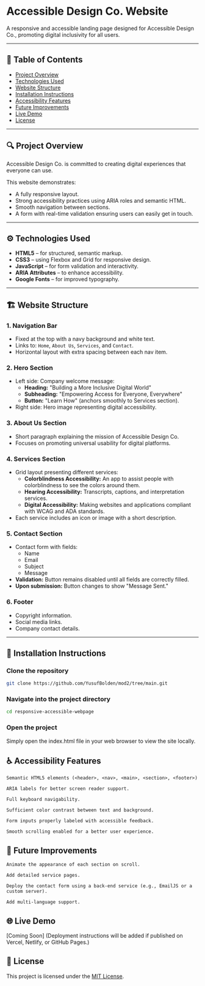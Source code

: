 # Accessible Design Co. Website

A responsive and accessible landing page designed for Accessible Design Co., promoting digital inclusivity for all users.

---

## 📖 Table of Contents

- [Project Overview](#-project-overview)
- [Technologies Used](#-technologies-used)
- [Website Structure](#-website-structure)
- [Installation Instructions](#-installation-instructions)
- [Accessibility Features](#-accessibility-features)
- [Future Improvements](#-future-improvements)
- [Live Demo](#-live-demo)
- [License](#-license)

---

## 🔍 Project Overview

Accessible Design Co. is committed to creating digital experiences that everyone can use.

This website demonstrates:

- A fully responsive layout.
- Strong accessibility practices using ARIA roles and semantic HTML.
- Smooth navigation between sections.
- A form with real-time validation ensuring users can easily get in touch.

---

## ⚙️ Technologies Used

- **HTML5** – for structured, semantic markup.
- **CSS3** – using Flexbox and Grid for responsive design.
- **JavaScript** – for form validation and interactivity.
- **ARIA Attributes** – to enhance accessibility.
- **Google Fonts** – for improved typography.

---

## 🏗️ Website Structure

### 1. Navigation Bar

- Fixed at the top with a navy background and white text.
- Links to: `Home`, `About Us`, `Services`, and `Contact`.
- Horizontal layout with extra spacing between each nav item.

### 2. Hero Section

- Left side: Company welcome message:
  - **Heading:** "Building a More Inclusive Digital World"
  - **Subheading:** "Empowering Access for Everyone, Everywhere"
  - **Button:** "Learn How" (anchors smoothly to Services section).
- Right side: Hero image representing digital accessibility.

### 3. About Us Section

- Short paragraph explaining the mission of Accessible Design Co.
- Focuses on promoting universal usability for digital platforms.

### 4. Services Section

- Grid layout presenting different services:
  - **Colorblindness Accessibility:** An app to assist people with colorblindness to see the colors around them.
  - **Hearing Accessibility:** Transcripts, captions, and interpretation services.
  - **Digital Accessibility:** Making websites and applications compliant with WCAG and ADA standards.
- Each service includes an icon or image with a short description.

### 5. Contact Section

- Contact form with fields:
  - Name
  - Email
  - Subject
  - Message
- **Validation:** Button remains disabled until all fields are correctly filled.
- **Upon submission:** Button changes to show "Message Sent."

### 6. Footer

- Copyright information.
- Social media links.
- Company contact details.

---

## 📂 Installation Instructions

### Clone the repository

```bash
git clone https://github.com/YusufBolden/mod2/tree/main.git

```

### Navigate into the project directory

```bash
cd responsive-accessible-webpage
```

### Open the project

Simply open the index.html file in your web browser to view the site locally.

## ♿ Accessibility Features

    Semantic HTML5 elements (<header>, <nav>, <main>, <section>, <footer>)

    ARIA labels for better screen reader support.

    Full keyboard navigability.

    Sufficient color contrast between text and background.

    Form inputs properly labeled with accessible feedback.

    Smooth scrolling enabled for a better user experience.

## 🚀 Future Improvements

    Animate the appearance of each section on scroll.

    Add detailed service pages.

    Deploy the contact form using a back-end service (e.g., EmailJS or a custom server).

    Add multi-language support.

## 🌐 Live Demo

[Coming Soon]
(Deployment instructions will be added if published on Vercel, Netlify, or GitHub Pages.)

## 📄 License

This project is licensed under the [MIT License](https://opensource.org/licenses/MIT).
